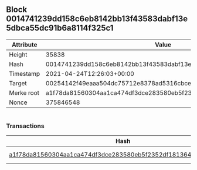 ## Block 0014741239dd158c6eb8142bb13f43583dabf13e5dbca55dc91b6a8114f325c1

Attribute | Value
--- | ---
Height | 35838
Hash | 0014741239dd158c6eb8142bb13f43583dabf13e5dbca55dc91b6a8114f325c1
Timestamp | 2021-04-24T12:26:03+00:00
Target | 00254142f49eaaa504dc75712e8378ad5316cbcead634704b3734b6271167cc4
Merke root | a1f78da81560304aa1ca474df3dce283580eb5f2352df1813645909afc59e1cd
Nonce | 375846548

```

```

### Transactions

Hash | Amount
--- | ---
[a1f78da81560304aa1ca474df3dce283580eb5f2352df1813645909afc59e1cd](a1f78da81560304aa1ca474df3dce283580eb5f2352df1813645909afc59e1cd.md) | 10.00000000 SKEPTI 
